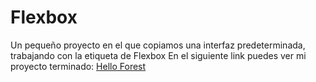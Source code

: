 # Flexbox
Un pequeño proyecto en el que copiamos una interfaz predeterminada, trabajando con la etiqueta de Flexbox
En el siguiente link puedes ver mi proyecto terminado: [Hello Forest](https://flexbox-pi.vercel.app/)
